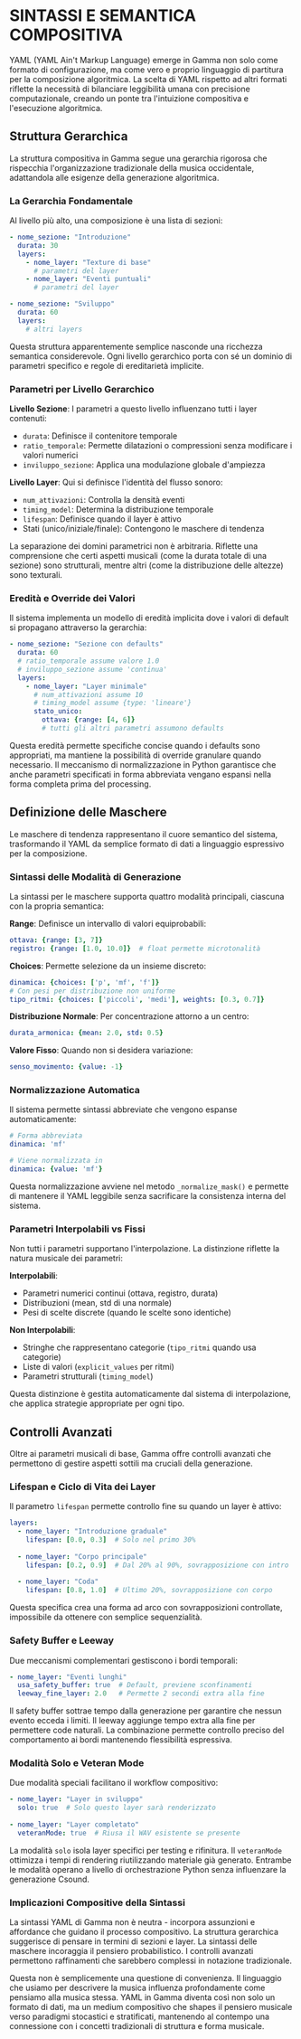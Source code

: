 # SINTASSI E SEMANTICA COMPOSITIVA

YAML (YAML Ain't Markup Language) emerge in Gamma non solo come formato di configurazione, ma come vero e proprio linguaggio di partitura per la composizione algoritmica. La scelta di YAML rispetto ad altri formati riflette la necessità di bilanciare leggibilità umana con precisione computazionale, creando un ponte tra l'intuizione compositiva e l'esecuzione algoritmica.

## Struttura Gerarchica

La struttura compositiva in Gamma segue una gerarchia rigorosa che rispecchia l'organizzazione tradizionale della musica occidentale, adattandola alle esigenze della generazione algoritmica.

### La Gerarchia Fondamentale

Al livello più alto, una composizione è una lista di sezioni:

```yaml
- nome_sezione: "Introduzione"
  durata: 30
  layers:
    - nome_layer: "Texture di base"
      # parametri del layer
    - nome_layer: "Eventi puntuali"
      # parametri del layer

- nome_sezione: "Sviluppo"
  durata: 60
  layers:
    # altri layers
```

Questa struttura apparentemente semplice nasconde una ricchezza semantica considerevole. Ogni livello gerarchico porta con sé un dominio di parametri specifico e regole di ereditarietà implicite.

### Parametri per Livello Gerarchico

**Livello Sezione**: I parametri a questo livello influenzano tutti i layer contenuti:
- `durata`: Definisce il contenitore temporale
- `ratio_temporale`: Permette dilatazioni o compressioni senza modificare i valori numerici
- `inviluppo_sezione`: Applica una modulazione globale d'ampiezza

**Livello Layer**: Qui si definisce l'identità del flusso sonoro:
- `num_attivazioni`: Controlla la densità eventi
- `timing_model`: Determina la distribuzione temporale
- `lifespan`: Definisce quando il layer è attivo
- Stati (unico/iniziale/finale): Contengono le maschere di tendenza

La separazione dei domini parametrici non è arbitraria. Riflette una comprensione che certi aspetti musicali (come la durata totale di una sezione) sono strutturali, mentre altri (come la distribuzione delle altezze) sono texturali.

### Eredità e Override dei Valori

Il sistema implementa un modello di eredità implicita dove i valori di default si propagano attraverso la gerarchia:

```yaml
- nome_sezione: "Sezione con defaults"
  durata: 60
  # ratio_temporale assume valore 1.0
  # inviluppo_sezione assume 'continua'
  layers:
    - nome_layer: "Layer minimale"
      # num_attivazioni assume 10
      # timing_model assume {type: 'lineare'}
      stato_unico:
        ottava: {range: [4, 6]}
        # tutti gli altri parametri assumono defaults
```

Questa eredità permette specifiche concise quando i defaults sono appropriati, ma mantiene la possibilità di override granulare quando necessario. Il meccanismo di normalizzazione in Python garantisce che anche parametri specificati in forma abbreviata vengano espansi nella forma completa prima del processing.

## Definizione delle Maschere

Le maschere di tendenza rappresentano il cuore semantico del sistema, trasformando il YAML da semplice formato di dati a linguaggio espressivo per la composizione.

### Sintassi delle Modalità di Generazione

La sintassi per le maschere supporta quattro modalità principali, ciascuna con la propria semantica:

**Range**: Definisce un intervallo di valori equiprobabili:
```yaml
ottava: {range: [3, 7]}
registro: {range: [1.0, 10.0]}  # float permette microtonalità
```

**Choices**: Permette selezione da un insieme discreto:
```yaml
dinamica: {choices: ['p', 'mf', 'f']}
# Con pesi per distribuzione non uniforme
tipo_ritmi: {choices: ['piccoli', 'medi'], weights: [0.3, 0.7]}
```

**Distribuzione Normale**: Per concentrazione attorno a un centro:
```yaml
durata_armonica: {mean: 2.0, std: 0.5}
```

**Valore Fisso**: Quando non si desidera variazione:
```yaml
senso_movimento: {value: -1}
```

### Normalizzazione Automatica

Il sistema permette sintassi abbreviate che vengono espanse automaticamente:

```yaml
# Forma abbreviata
dinamica: 'mf'

# Viene normalizzata in
dinamica: {value: 'mf'}
```

Questa normalizzazione avviene nel metodo `_normalize_mask()` e permette di mantenere il YAML leggibile senza sacrificare la consistenza interna del sistema.

### Parametri Interpolabili vs Fissi

Non tutti i parametri supportano l'interpolazione. La distinzione riflette la natura musicale dei parametri:

**Interpolabili**:
- Parametri numerici continui (ottava, registro, durata)
- Distribuzioni (mean, std di una normale)
- Pesi di scelte discrete (quando le scelte sono identiche)

**Non Interpolabili**:
- Stringhe che rappresentano categorie (`tipo_ritmi` quando usa categorie)
- Liste di valori (`explicit_values` per ritmi)
- Parametri strutturali (`timing_model`)

Questa distinzione è gestita automaticamente dal sistema di interpolazione, che applica strategie appropriate per ogni tipo.

## Controlli Avanzati

Oltre ai parametri musicali di base, Gamma offre controlli avanzati che permettono di gestire aspetti sottili ma cruciali della generazione.

### Lifespan e Ciclo di Vita dei Layer

Il parametro `lifespan` permette controllo fine su quando un layer è attivo:

```yaml
layers:
  - nome_layer: "Introduzione graduale"
    lifespan: [0.0, 0.3]  # Solo nel primo 30%
  
  - nome_layer: "Corpo principale"  
    lifespan: [0.2, 0.9]  # Dal 20% al 90%, sovrapposizione con intro
  
  - nome_layer: "Coda"
    lifespan: [0.8, 1.0]  # Ultimo 20%, sovrapposizione con corpo
```

Questa specifica crea una forma ad arco con sovrapposizioni controllate, impossibile da ottenere con semplice sequenzialità.

### Safety Buffer e Leeway

Due meccanismi complementari gestiscono i bordi temporali:

```yaml
- nome_layer: "Eventi lunghi"
  usa_safety_buffer: true  # Default, previene sconfinamenti
  leeway_fine_layer: 2.0   # Permette 2 secondi extra alla fine
```

Il safety buffer sottrae tempo dalla generazione per garantire che nessun evento ecceda i limiti. Il leeway aggiunge tempo extra alla fine per permettere code naturali. La combinazione permette controllo preciso del comportamento ai bordi mantenendo flessibilità espressiva.

### Modalità Solo e Veteran Mode

Due modalità speciali facilitano il workflow compositivo:

```yaml
- nome_layer: "Layer in sviluppo"
  solo: true  # Solo questo layer sarà renderizzato
  
- nome_layer: "Layer completato"
  veteranMode: true  # Riusa il WAV esistente se presente
```

La modalità `solo` isola layer specifici per testing e rifinitura. Il `veteranMode` ottimizza i tempi di rendering riutilizzando materiale già generato. Entrambe le modalità operano a livello di orchestrazione Python senza influenzare la generazione Csound.

### Implicazioni Compositive della Sintassi

La sintassi YAML di Gamma non è neutra - incorpora assunzioni e affordance che guidano il processo compositivo. La struttura gerarchica suggerisce di pensare in termini di sezioni e layer. La sintassi delle maschere incoraggia il pensiero probabilistico. I controlli avanzati permettono raffinamenti che sarebbero complessi in notazione tradizionale.

Questa non è semplicemente una questione di convenienza. Il linguaggio che usiamo per descrivere la musica influenza profondamente come pensiamo alla musica stessa. YAML in Gamma diventa così non solo un formato di dati, ma un medium compositivo che shapes il pensiero musicale verso paradigmi stocastici e stratificati, mantenendo al contempo una connessione con i concetti tradizionali di struttura e forma musicale.